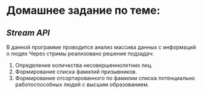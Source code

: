 # **Домашнее задание по теме:** 
## *Stream API*



В данной программе проводится анализ массива данных с информаций о людях
Через стримы реализовано решение подзадач:
1. Определение количества несовершеннолетних лиц.
2. Формирование списка фамилий призывников.
3. Формирование отсортированного по фамилии списка потенциально работоспособных людей с высшим образованием.